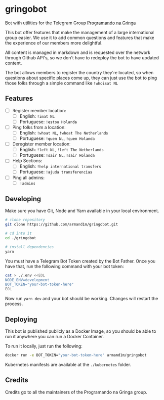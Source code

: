 # gringobot

Bot with utilities for the Telegram Group [Programando na Gringa](https://go.d1m.dev/png)

This bot offer features that make the management of a large international group easier. We use it to add common questions and features that make the experience of our members more delightful.

All content is managed in markdown and is requested over the network through Github API's, so we don't have to redeploy the bot to have updated content.

The bot allows members to register the country they're located, so when questions about specific places come up, they can just use the bot to ping those folks through a simple command like `!whoisat NL`

## Features

 - [ ] Register member location:
    - [ ] English: `!imat NL`
    - [ ] Portuguese: `!estou Holanda`
 - [ ] Ping folks from a location:
    - [ ] English: `!whoat NL`, `!whoat The Netherlands`
    - [ ] Portuguese: `!quem NL`, `!quem Holanda`
 - [ ] Deregister member location:
    - [ ] English: `!left NL`, `!left The Netherlands`
    - [ ] Portuguese: `!sair NL`, `!sair Holanda`
 - [ ] Help Sections:
    - [ ] English: `!help international transfers`
    - [ ] Portuguese: `!ajuda transferencias`
 - [ ] Ping all admins:
    - [ ] `!admins`

## Developing

Make sure you have Git, Node and Yarn available in your local environment.

```sh
# clone repository
git clone https://github.com/armand1m/gringobot.git

# cd into it
cd ./gringobot

# install dependencies
yarn
```

You must have a Telegram Bot Token created by the Bot Father. Once you have that, run the following command with your bot token:

```sh
cat > ./.env <<EOL
NODE_ENV=development
BOT_TOKEN="your-bot-token-here"
EOL
```

Now run `yarn dev` and your bot should be working. Changes will restart the process.

## Deploying

This bot is published publicly as a Docker Image, so you should be able to run it anywhere you can run a Docker Container.

To run it locally, just run the following:

```sh
docker run -e BOT_TOKEN="your-bot-token-here" armand1m/gringobot
```

Kubernetes manifests are available at the `./kubernetes` folder.

## Credits

Credits go to all the maintainers of the Programando na Gringa group.
